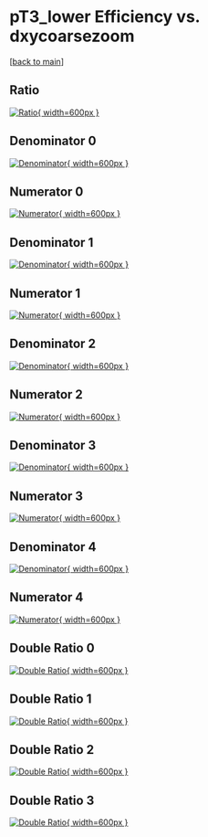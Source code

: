 # pT3_lower Efficiency vs. dxycoarsezoom

[[back to main](./)]



## Ratio

[![Ratio](../mtv/var/pT3_lower_base_11_0_eff_dxycoarsezoom.png){ width=600px }](../mtv/var/pT3_lower_base_11_0_eff_dxycoarsezoom.pdf)

## Denominator 0

[![Denominator](../mtv/den/pT3_lower_base_11_0_eff_dxycoarsezoom_den0.png){ width=600px }](../mtv/den/pT3_lower_base_11_0_eff_dxycoarsezoom_den0.pdf)

## Numerator 0

[![Numerator](../mtv/num/pT3_lower_base_11_0_eff_dxycoarsezoom_num0.png){ width=600px }](../mtv/num/pT3_lower_base_11_0_eff_dxycoarsezoom_num0.pdf)

## Denominator 1

[![Denominator](../mtv/den/pT3_lower_base_11_0_eff_dxycoarsezoom_den1.png){ width=600px }](../mtv/den/pT3_lower_base_11_0_eff_dxycoarsezoom_den1.pdf)

## Numerator 1

[![Numerator](../mtv/num/pT3_lower_base_11_0_eff_dxycoarsezoom_num1.png){ width=600px }](../mtv/num/pT3_lower_base_11_0_eff_dxycoarsezoom_num1.pdf)

## Denominator 2

[![Denominator](../mtv/den/pT3_lower_base_11_0_eff_dxycoarsezoom_den2.png){ width=600px }](../mtv/den/pT3_lower_base_11_0_eff_dxycoarsezoom_den2.pdf)

## Numerator 2

[![Numerator](../mtv/num/pT3_lower_base_11_0_eff_dxycoarsezoom_num2.png){ width=600px }](../mtv/num/pT3_lower_base_11_0_eff_dxycoarsezoom_num2.pdf)

## Denominator 3

[![Denominator](../mtv/den/pT3_lower_base_11_0_eff_dxycoarsezoom_den3.png){ width=600px }](../mtv/den/pT3_lower_base_11_0_eff_dxycoarsezoom_den3.pdf)

## Numerator 3

[![Numerator](../mtv/num/pT3_lower_base_11_0_eff_dxycoarsezoom_num3.png){ width=600px }](../mtv/num/pT3_lower_base_11_0_eff_dxycoarsezoom_num3.pdf)

## Denominator 4

[![Denominator](../mtv/den/pT3_lower_base_11_0_eff_dxycoarsezoom_den4.png){ width=600px }](../mtv/den/pT3_lower_base_11_0_eff_dxycoarsezoom_den4.pdf)

## Numerator 4

[![Numerator](../mtv/num/pT3_lower_base_11_0_eff_dxycoarsezoom_num4.png){ width=600px }](../mtv/num/pT3_lower_base_11_0_eff_dxycoarsezoom_num4.pdf)

## Double Ratio 0

[![Double Ratio](../mtv/ratio/pT3_lower_base_11_0_eff_dxycoarsezoom_ratio0.png){ width=600px }](../mtv/ratio/pT3_lower_base_11_0_eff_dxycoarsezoom_ratio0.pdf)

## Double Ratio 1

[![Double Ratio](../mtv/ratio/pT3_lower_base_11_0_eff_dxycoarsezoom_ratio1.png){ width=600px }](../mtv/ratio/pT3_lower_base_11_0_eff_dxycoarsezoom_ratio1.pdf)

## Double Ratio 2

[![Double Ratio](../mtv/ratio/pT3_lower_base_11_0_eff_dxycoarsezoom_ratio2.png){ width=600px }](../mtv/ratio/pT3_lower_base_11_0_eff_dxycoarsezoom_ratio2.pdf)

## Double Ratio 3

[![Double Ratio](../mtv/ratio/pT3_lower_base_11_0_eff_dxycoarsezoom_ratio3.png){ width=600px }](../mtv/ratio/pT3_lower_base_11_0_eff_dxycoarsezoom_ratio3.pdf)

